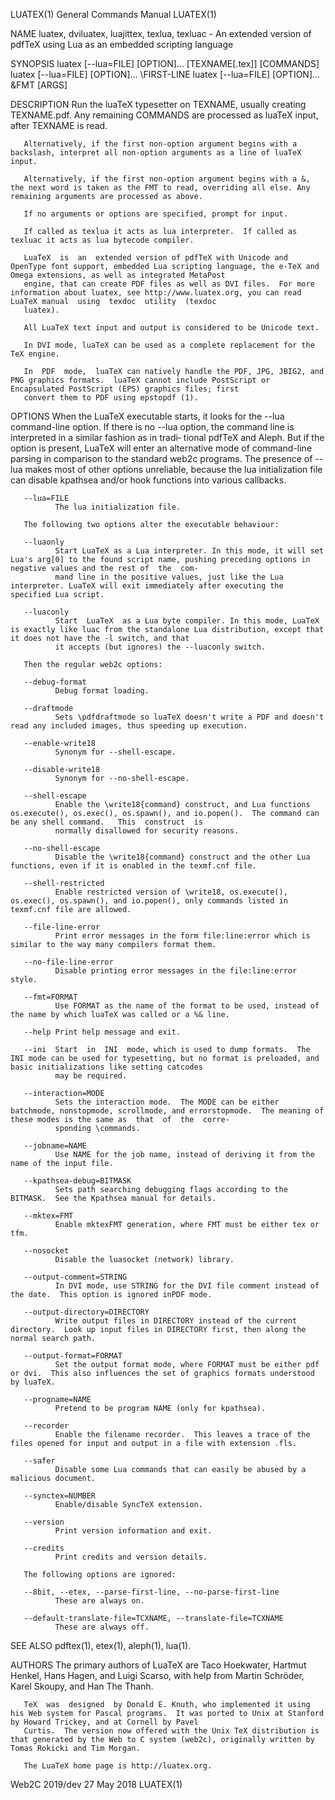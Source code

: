 LUATEX(1)                                                                        General Commands Manual                                                                        LUATEX(1)

NAME
       luatex, dviluatex, luajittex, texlua, texluac - An extended version of pdfTeX using Lua as an embedded scripting language

SYNOPSIS
       luatex [--lua=FILE] [OPTION]...  [TEXNAME[.tex]] [COMMANDS]
       luatex [--lua=FILE] [OPTION]...  \FIRST-LINE
       luatex [--lua=FILE] [OPTION]...  &FMT [ARGS]

DESCRIPTION
       Run the luaTeX typesetter on TEXNAME, usually creating TEXNAME.pdf.  Any remaining COMMANDS are processed as luaTeX input, after TEXNAME is read.

       Alternatively, if the first non-option argument begins with a backslash, interpret all non-option arguments as a line of luaTeX input.

       Alternatively, if the first non-option argument begins with a &, the next word is taken as the FMT to read, overriding all else. Any remaining arguments are processed as above.

       If no arguments or options are specified, prompt for input.

       If called as texlua it acts as lua interpreter.  If called as texluac it acts as lua bytecode compiler.

       LuaTeX  is  an  extended version of pdfTeX with Unicode and OpenType font support, embedded Lua scripting language, the e-TeX and Omega extensions, as well as integrated MetaPost
       engine, that can create PDF files as well as DVI files.  For more information about luatex, see http://www.luatex.org, you can read LuaTeX manual  using  texdoc  utility  (texdoc
       luatex).

       All LuaTeX text input and output is considered to be Unicode text.

       In DVI mode, luaTeX can be used as a complete replacement for the TeX engine.

       In  PDF  mode,  luaTeX can natively handle the PDF, JPG, JBIG2, and PNG graphics formats.  luaTeX cannot include PostScript or Encapsulated PostScript (EPS) graphics files; first
       convert them to PDF using epstopdf (1).

OPTIONS
       When the LuaTeX executable starts, it looks for the --lua command-line option.  If there is no --lua option, the command line is interpreted in a similar  fashion  as  in  tradi‐
       tional pdfTeX and Aleph. But if the option is present, LuaTeX will enter an alternative mode of command-line parsing in comparison to the standard web2c programs. The presence of
       --lua makes most of other options unreliable, because the lua initialization file can disable kpathsea and/or hook functions into various callbacks.

       --lua=FILE
              The lua initialization file.

       The following two options alter the executable behaviour:

       --luaonly
              Start LuaTeX as a Lua interpreter. In this mode, it will set Lua's arg[0] to the found script name, pushing preceding options in negative values and the rest of  the  com‐
              mand line in the positive values, just like the Lua interpreter. LuaTeX will exit immediately after executing the specified Lua script.

       --luaconly
              Start  LuaTeX  as a Lua byte compiler. In this mode, LuaTeX is exactly like luac from the standalone Lua distribution, except that it does not have the -l switch, and that
              it accepts (but ignores) the --luaconly switch.

       Then the regular web2c options:

       --debug-format
              Debug format loading.

       --draftmode
              Sets \pdfdraftmode so luaTeX doesn't write a PDF and doesn't read any included images, thus speeding up execution.

       --enable-write18
              Synonym for --shell-escape.

       --disable-write18
              Synonym for --no-shell-escape.

       --shell-escape
              Enable the \write18{command} construct, and Lua functions os.execute(), os.exec(), os.spawn(), and io.popen().  The command can be any shell command.   This  construct  is
              normally disallowed for security reasons.

       --no-shell-escape
              Disable the \write18{command} construct and the other Lua functions, even if it is enabled in the texmf.cnf file.

       --shell-restricted
              Enable restricted version of \write18, os.execute(), os.exec(), os.spawn(), and io.popen(), only commands listed in texmf.cnf file are allowed.

       --file-line-error
              Print error messages in the form file:line:error which is similar to the way many compilers format them.

       --no-file-line-error
              Disable printing error messages in the file:line:error style.

       --fmt=FORMAT
              Use FORMAT as the name of the format to be used, instead of the name by which luaTeX was called or a %& line.

       --help Print help message and exit.

       --ini  Start  in  INI  mode, which is used to dump formats.  The INI mode can be used for typesetting, but no format is preloaded, and basic initializations like setting catcodes
              may be required.

       --interaction=MODE
              Sets the interaction mode.  The MODE can be either batchmode, nonstopmode, scrollmode, and errorstopmode.  The meaning of these modes is the same as  that  of  the  corre‐
              sponding \commands.

       --jobname=NAME
              Use NAME for the job name, instead of deriving it from the name of the input file.

       --kpathsea-debug=BITMASK
              Sets path searching debugging flags according to the BITMASK.  See the Kpathsea manual for details.

       --mktex=FMT
              Enable mktexFMT generation, where FMT must be either tex or tfm.

       --nosocket
              Disable the luasocket (network) library.

       --output-comment=STRING
              In DVI mode, use STRING for the DVI file comment instead of the date.  This option is ignored inPDF mode.

       --output-directory=DIRECTORY
              Write output files in DIRECTORY instead of the current directory.  Look up input files in DIRECTORY first, then along the normal search path.

       --output-format=FORMAT
              Set the output format mode, where FORMAT must be either pdf or dvi.  This also influences the set of graphics formats understood by luaTeX.

       --progname=NAME
              Pretend to be program NAME (only for kpathsea).

       --recorder
              Enable the filename recorder.  This leaves a trace of the files opened for input and output in a file with extension .fls.

       --safer
              Disable some Lua commands that can easily be abused by a malicious document.

       --synctex=NUMBER
              Enable/disable SyncTeX extension.

       --version
              Print version information and exit.

       --credits
              Print credits and version details.

       The following options are ignored:

       --8bit, --etex, --parse-first-line, --no-parse-first-line
              These are always on.

       --default-translate-file=TCXNAME, --translate-file=TCXNAME
              These are always off.

SEE ALSO
       pdftex(1), etex(1), aleph(1), lua(1).

AUTHORS
       The primary authors of LuaTeX are Taco Hoekwater, Hartmut Henkel, Hans Hagen, and Luigi Scarso, with help from Martin Schröder, Karel Skoupy, and Han The Thanh.

       TeX  was  designed  by Donald E. Knuth, who implemented it using his Web system for Pascal programs.  It was ported to Unix at Stanford by Howard Trickey, and at Cornell by Pavel
       Curtis.  The version now offered with the Unix TeX distribution is that generated by the Web to C system (web2c), originally written by Tomas Rokicki and Tim Morgan.

       The LuaTeX home page is http://luatex.org.

Web2C 2019/dev                                                                         27 May 2018                                                                              LUATEX(1)
